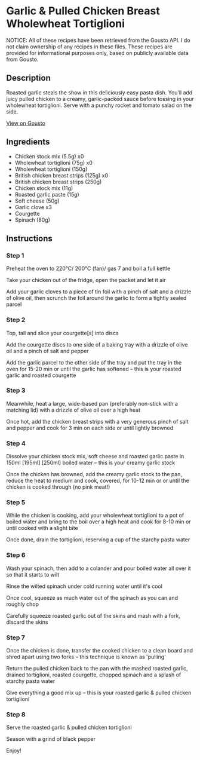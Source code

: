 # Garlic & Pulled Chicken Breast Wholewheat Tortiglioni

NOTICE: All of these recipes have been retrieved from the Gousto API. I do not claim ownership of any recipes in these files. These recipes are provided for informational purposes only, based on publicly available data from Gousto.

## Description

Roasted garlic steals the show in this deliciously easy pasta dish. You’ll add juicy pulled chicken to a creamy, garlic-packed sauce before tossing in your wholewheat tortiglioni. Serve with a punchy rocket and tomato salad on the side.

[View on Gousto](https://www.gousto.co.uk/recipes/cookbook/lighter-garlic-pulled-chicken-breast-wholewheat-tortiglioni)

## Ingredients

- Chicken stock mix (5.5g) x0
- Wholewheat tortiglioni (75g) x0
- Wholewheat tortiglioni (150g)
- British chicken breast strips (125g) x0
- British chicken breast strips (250g)
- Chicken stock mix (11g)
- Roasted garlic paste (15g)
- Soft cheese (50g)
- Garlic clove x3
- Courgette
- Spinach (80g)

## Instructions


### Step 1

Preheat the oven to 220°C/ 200°C (fan)/ gas 7 and boil a full kettle

Take your chicken out of the fridge, open the packet and let it air

Add your garlic cloves to a piece of tin foil with a pinch of salt and a drizzle of olive oil, then scrunch the foil around the garlic to form a tightly sealed parcel


### Step 2

Top, tail and slice your courgette[s] into discs

Add the courgette discs to one side of a baking tray with a drizzle of olive oil and a pinch of salt and pepper

Add the garlic parcel to the other side of the tray and put the tray in the oven for 15-20 min or until the garlic has softened – this is your roasted garlic and roasted courgette


### Step 3

Meanwhile, heat a large, wide-based pan (preferably non-stick with a matching lid) with a drizzle of olive oil over a high heat

Once hot, add the chicken breast strips with a very generous pinch of salt and pepper and cook for 3 min on each side or until lightly browned


### Step 4

Dissolve your chicken stock mix, soft cheese and roasted garlic paste in 150ml <span class="text-purple">[195ml]</span> <span class="text-danger">[250ml]</span> boiled water – this is your creamy garlic stock

Once the chicken has browned, add the creamy garlic stock to the pan, reduce the heat to medium and cook, covered, for 10-12 min or or until the chicken is cooked through (no pink meat!)


### Step 5

While the chicken is cooking, add your wholewheat tortiglioni to a pot of boiled water and bring to the boil over a high heat and cook for 8-10 min or until cooked with a slight bite

Once done, drain the tortiglioni, reserving a cup of the starchy pasta water


### Step 6

Wash your spinach, then add to a colander and pour boiled water all over it so that it starts to wilt

Rinse the wilted spinach under cold running water until it's cool

Once cool, squeeze as much water out of the spinach as you can and roughly chop

Carefully squeeze roasted garlic out of the skins and mash with a fork, discard the skins


### Step 7

Once the chicken is done, transfer the cooked chicken to a clean board and shred apart using two forks – this technique is known as 'pulling'

Return the pulled chicken back to the pan with the mashed roasted garlic, drained tortiglioni, roasted courgette, chopped spinach and a splash of starchy pasta water

Give everything a good mix up – this is your roasted garlic & pulled chicken tortiglioni

### Step 8

Serve the roasted garlic & pulled chicken tortiglioni

Season with a grind of black pepper

Enjoy!


